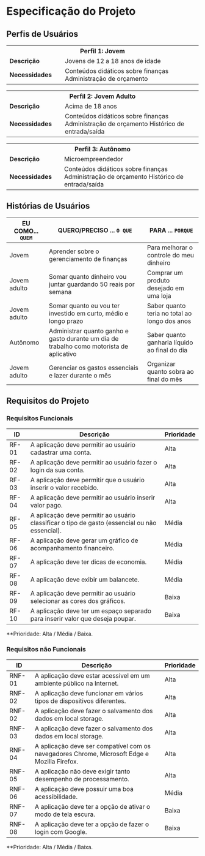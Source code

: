 # Especificação do Projeto

## Perfis de Usuários

<table>
<tbody>
<tr align=center>
<th colspan="2">Perfil 1: Jovem </th>
</tr>
<tr>
<td width="150px"><b>Descrição</b></td>
<td width="600px">Jovens de 12 a 18 anos de idade</td>
</tr>
<tr>
<td><b>Necessidades</b></td>
<td>Conteúdos didáticos sobre finanças
Administração de orçamento
</td>
</tr>
</tbody>
</table>

<table>
<tbody>
<tr align=center>
<th colspan="2">Perfil 2: Jovem Adulto </th>
</tr>
<tr>
<td width="150px"><b>Descrição</b></td>
<td width="600px">Acima de 18 anos</td>
</tr>
<tr>
<td><b>Necessidades</b></td>
<td>Conteúdos didáticos sobre finanças
Administração de orçamento
Histórico de entrada/saída
</td>
</tr>
</tbody>
</table>

<table>
<tbody>
<tr align=center>
<th colspan="2">Perfil 3: Autônomo </th>
</tr>
<tr>
<td width="150px"><b>Descrição</b></td>
<td width="600px">Microempreendedor</td>
</tr>
<tr>
<td><b>Necessidades</b></td>
<td>Conteúdos didáticos sobre finanças
Administração de orçamento
Histórico de entrada/saída
</td>
</tr>
</tbody>
</table>

## Histórias de Usuários

|EU COMO... `QUEM`   | QUERO/PRECISO ... `O QUE` |PARA ... `PORQUE`                 |
|--------------------|---------------------------|----------------------------------|
| Jovem              | Aprender sobre o gerenciamento de finanças | Para melhorar o controle do meu dinheiro |
| Jovem adulto       | Somar quanto dinheiro vou juntar guardando 50 reais por semana | Comprar um produto desejado em uma loja |
| Jovem adulto       | Somar quanto eu vou ter investido em curto, médio e longo prazo | Saber quanto teria no total ao longo dos anos |
| Autônomo           | Administrar quanto ganho e gasto durante um dia de trabalho como motorista de aplicativo| Saber quanto ganharia líquido ao final do dia|
| Jovem adulto       | Gerenciar os gastos essenciais e lazer durante o mês | Organizar quanto sobra ao final do mês |

## Requisitos do Projeto

### Requisitos Funcionais

|ID      | Descrição               |Prioridade |
|--------|-------------------------|----|
| RF- 01 | A aplicação deve permitir ao usuário cadastrar uma conta.                    | Alta  | 
| RF- 02 | A aplicação deve permitir ao usuário fazer o login da sua conta. | Alta  | 
| RF- 03 | A aplicação deve permitir que o usuário inserir o valor recebido. | Alta  | 
| RF- 04 |  A aplicação deve permitir ao usuário inserir valor pago.| Alta  | 
| RF- 05 | A aplicação deve permitir ao usuário classificar o tipo de gasto (essencial ou não essencial). | Média | 
| RF- 06 | A aplicação deve gerar um gráfico de acompanhamento financeiro.| Média | 
| RF- 07 | A aplicação deve ter dicas de economia. | Média  | 
| RF- 08 | A aplicação deve exibir um balancete. | Média | 
| RF- 09 | A aplicação deve permitir ao usuário selecionar as cores dos gráficos. | Baixa | 
| RF- 10 | A aplicação deve ter um espaço separado para inserir valor que deseja poupar. | Baixa | 

**Prioridade: Alta / Média / Baixa. 

### Requisitos não Funcionais

|ID      | Descrição               |Prioridade |
|--------|-------------------------|----|
| RNF-01 | A aplicação deve estar acessível em um ambiente público na Internet.                   | Alta  | 
| RNF- 02|A aplicação deve funcionar em vários tipos de dispositivos diferentes.|Alta|
| RNF- 02|A aplicação deve fazer o salvamento dos dados em local storage.|Alta|
| RNF-03 |A aplicação deve fazer o salvamento dos dados em local storage.|Alta|
| RNF-04 |A aplicação deve ser compatível com os navegadores Chrome, Microsoft Edge e Mozilla Firefox.|Alta|
| RNF-05 |A aplicação não deve exigir tanto desempenho de processamento.|Alta|
| RNF-06 |A aplicação deve possuir uma boa acessibilidade. |Média|
| RNF-07 |A aplicação deve ter a opção de ativar o modo de tela escura.|Baixa|
| RNF-08 |A aplicação deve ter a opção de fazer o login com Google.|Baixa|

**Prioridade: Alta / Média / Baixa. 

